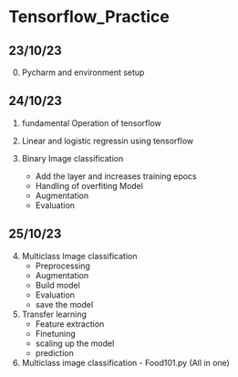 # Tensorflow_Practice

## 23/10/23

 0. Pycharm and environment setup
    
## 24/10/23

 1. fundamental Operation of tensorflow
 2. Linear and logistic regressin using tensorflow
 3. Binary Image classification
    
     - Add the layer and increases training epocs
     - Handling of overfiting Model
     - Augmentation
     - Evaluation

## 25/10/23

 4. Multiclass Image classification
    - Preprocessing
    - Augmentation
    - Build model
    - Evaluation
    - save the model   
 5. Transfer learning
    - Feature extraction
    - Finetuning
    - scaling up the model
    - prediction
 6. Multiclass image classification - Food101.py (All in one)


